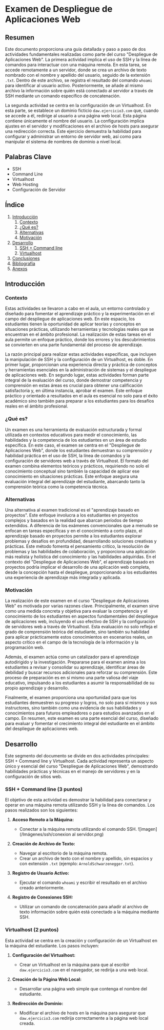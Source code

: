 # Examen de Despliegue de Aplicaciones Web
## Resumen
Este documento proporciona una guía detallada y paso a paso de dos actividades fundamentales realizadas como parte del curso "Despliegue de Aplicaciones Web". La primera actividad implica el uso de SSH y la línea de comandos para interactuar con una máquina remota. En esta tarea, se accede remotamente a un servidor, donde se crea un archivo de texto nombrado con el nombre y apellido del usuario, seguido de la extensión `.txt`. Dentro de este archivo, se registra el resultado del comando `whoami` para identificar al usuario activo. Posteriormente, se añade al mismo archivo la información sobre quién está conectado al servidor a través de SSH mediante un comando específico de concatenación.

La segunda actividad se centra en la configuración de un Virtualhost. En esta parte, se establece un dominio ficticio `daw.ejercicio3.com` que, cuando se accede a él, redirige al usuario a una página web local. Esta página contiene únicamente el nombre del usuario. La configuración implica ajustes en el servidor y modificaciones en el archivo de hosts para asegurar una redirección correcta. Este ejercicio demuestra la habilidad para configurar y administrar un entorno de servidor web, así como para manipular el sistema de nombres de dominio a nivel local.
## Palabras Clave
- SSH
- Command Line
- Virtualhost
- Web Hosting
- Configuración de Servidor
## Índice
1. [Introducción](#introducción)
   1. [Contexto](#contexto)
   2. [¿Qué es?](#qué-es)
   3. [Alternativas](#alternativas)
   4. [Motivación](#motivación)
2. [Desarrollo](#desarrollo)
   1. [SSH + Command line](#ssh--command-line)
   2. [Virtualhost](#virtualhost)
3. [Conclusiones](#conclusiones)
4. [Bibliografía](#bibliografía)
5. [Anexos](#anexos)

## Introducción

### Contexto
Estas actividades se llevaron a cabo en el aula, un entorno controlado y diseñado para fomentar el aprendizaje práctico y la experimentación en el campo del despliegue de aplicaciones web. En este espacio, los estudiantes tienen la oportunidad de aplicar teorías y conceptos en situaciones prácticas, utilizando herramientas y tecnologías reales que se encuentran en el ámbito profesional. La realización de estas tareas en el aula permite un enfoque práctico, donde los errores y los descubrimientos se convierten en una parte fundamental del proceso de aprendizaje.

La razón principal para realizar estas actividades específicas, que incluyen la manipulación de SSH y la configuración de un Virtualhost, es doble. En primer lugar, proporcionan una experiencia directa y práctica de conceptos y herramientas esenciales en la administración de sistemas y el despliegue de aplicaciones web. En segundo lugar, estas actividades forman parte integral de la evaluación del curso, donde demostrar competencia y comprensión en estas áreas es crucial para obtener una calificación satisfactoria y, en última instancia, aprobar el examen. Este enfoque práctico y orientado a resultados en el aula es esencial no solo para el éxito académico sino también para preparar a los estudiantes para los desafíos reales en el ámbito profesional.

### ¿Qué es?
Un examen es una herramienta de evaluación estructurada y formal utilizada en contextos educativos para medir el conocimiento, las habilidades y la competencia de los estudiantes en un área de estudio específica. En este caso, el examen se centra en el "Despliegue de Aplicaciones Web", donde los estudiantes demuestran su comprensión y habilidad práctica en el uso de SSH, la línea de comandos y la configuración de servidores web a través de Virtualhost. El formato del examen combina elementos teóricos y prácticos, requiriendo no solo el conocimiento conceptual sino también la capacidad de aplicar ese conocimiento en situaciones prácticas. Este enfoque asegura una evaluación integral del aprendizaje del estudiante, abarcando tanto la comprensión teórica como la competencia técnica.

### Alternativas
Una alternativa al examen tradicional es el "aprendizaje basado en proyectos". Este enfoque involucra a los estudiantes en proyectos complejos y basados en la realidad que abarcan períodos de tiempo extendidos. A diferencia de los exámenes convencionales que a menudo se enfocan en tareas específicas y en el conocimiento a corto plazo, el aprendizaje basado en proyectos permite a los estudiantes explorar problemas y desafíos en profundidad, desarrollando soluciones creativas y prácticas. Este método fomenta el pensamiento crítico, la resolución de problemas y las habilidades de colaboración, y proporciona una aplicación más realista y holística del conocimiento y las habilidades adquiridas. En el contexto del "Despliegue de Aplicaciones Web", el aprendizaje basado en proyectos podría implicar el desarrollo de una aplicación web completa, desde la concepción hasta el despliegue, proporcionando a los estudiantes una experiencia de aprendizaje más integrada y aplicada.

### Motivación
La realización de este examen en el curso "Despliegue de Aplicaciones Web" es motivada por varias razones clave. Principalmente, el examen sirve como una medida concreta y objetiva para evaluar la competencia y el conocimiento de los estudiantes en aspectos fundamentales del despliegue de aplicaciones web, incluyendo el uso efectivo de SSH y la configuración de servidores web a través de Virtualhost. Esta evaluación no solo refleja el grado de comprensión teórica del estudiante, sino también su habilidad para aplicar prácticamente estos conocimientos en escenarios reales, un aspecto crítico en el campo de la tecnología de la información y la programación web.

Además, el examen actúa como un catalizador para el aprendizaje autodirigido y la investigación. Prepararse para el examen anima a los estudiantes a revisar y consolidar su aprendizaje, identificar áreas de debilidad y buscar recursos adicionales para reforzar su comprensión. Este proceso de preparación es en sí mismo una parte valiosa del viaje educativo, impulsando a los estudiantes a asumir la responsabilidad de su propio aprendizaje y desarrollo.

Finalmente, el examen proporciona una oportunidad para que los estudiantes demuestren su progreso y logros, no solo para sí mismos y sus instructores, sino también como una evidencia de sus habilidades y conocimientos para futuros empleadores o para estudios avanzados en el campo. En resumen, este examen es una parte esencial del curso, diseñado para evaluar y fomentar el crecimiento integral del estudiante en el ámbito del despliegue de aplicaciones web.

## Desarrollo

Este segmento del documento se divide en dos actividades principales: SSH + Command line y Virtualhost. Cada actividad representa un aspecto único y esencial del curso "Despliegue de Aplicaciones Web", demostrando habilidades prácticas y técnicas en el manejo de servidores y en la configuración de sitios web.

### SSH + Command line (3 puntos)
El objetivo de esta actividad es demostrar la habilidad para conectarse y operar en una máquina remota utilizando SSH y la línea de comandos. Los pasos realizados son los siguientes:

1. **Acceso Remoto a la Máquina:**
   - Conectar a la máquina remota utilizando el comando SSH.
     ![imagen](/Imágenes/ssh/conexion al servidor.png)

2. **Creación de Archivo de Texto:**
   - Navegar al escritorio de la máquina remota.
   - Crear un archivo de texto con el nombre y apellido, sin espacios y con extensión `.txt` (ejemplo: `ArnoldSchwarzenegger.txt`).

3. **Registro de Usuario Activo:**
   - Ejecutar el comando `whoami` y escribir el resultado en el archivo creado anteriormente.

4. **Registro de Conexiones SSH:**
   - Utilizar un comando de concatenación para añadir al archivo de texto información sobre quién está conectado a la máquina mediante SSH.

### Virtualhost (2 puntos)
Esta actividad se centra en la creación y configuración de un Virtualhost en la máquina del estudiante. Los pasos incluyen:

1. **Configuración del Virtualhost:**
   - Crear un Virtualhost en la máquina para que al escribir `daw.ejercicio3.com` en el navegador, se redirija a una web local.

2. **Creación de la Página Web Local:**
   - Desarrollar una página web simple que contenga el nombre del estudiante.

3. **Redirección de Dominio:**
   - Modificar el archivo de hosts en la máquina para asegurar que `daw.ejercicio3.com` redirija correctamente a la página web local creada.
